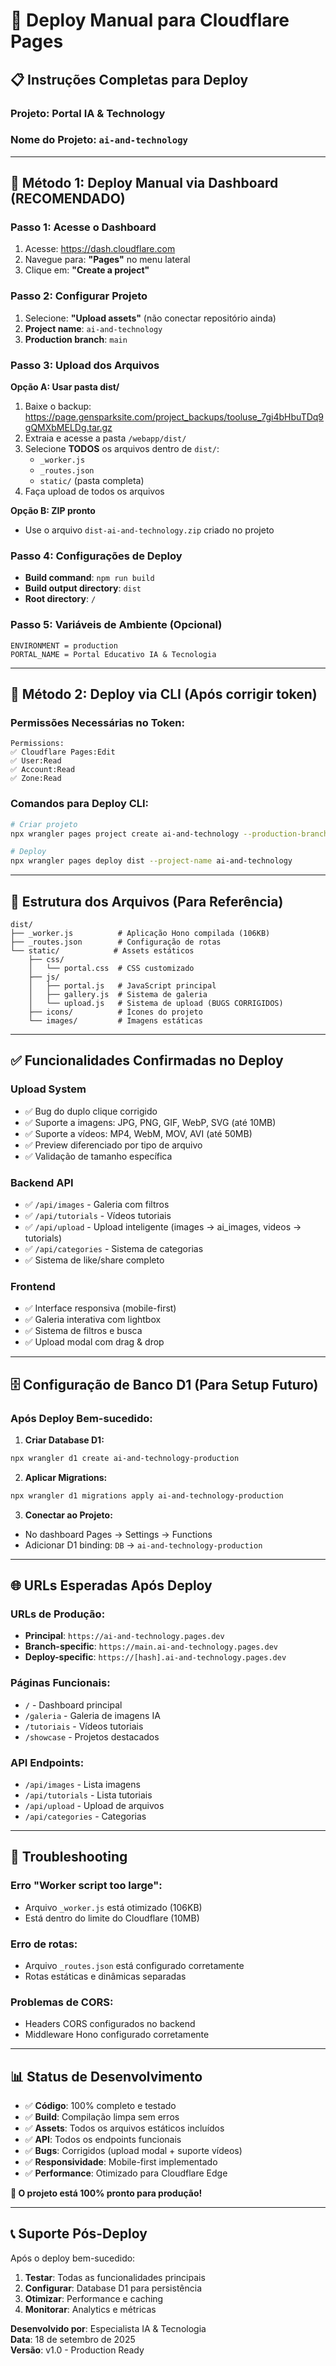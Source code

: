 # 🚀 Deploy Manual para Cloudflare Pages

## 📋 Instruções Completas para Deploy

### **Projeto**: Portal IA & Technology
### **Nome do Projeto**: `ai-and-technology`

---

## 🎯 **Método 1: Deploy Manual via Dashboard (RECOMENDADO)**

### **Passo 1: Acesse o Dashboard**
1. Acesse: https://dash.cloudflare.com
2. Navegue para: **"Pages"** no menu lateral
3. Clique em: **"Create a project"**

### **Passo 2: Configurar Projeto**
1. Selecione: **"Upload assets"** (não conectar repositório ainda)
2. **Project name**: `ai-and-technology`
3. **Production branch**: `main`

### **Passo 3: Upload dos Arquivos**
**Opção A: Usar pasta dist/**
1. Baixe o backup: https://page.gensparksite.com/project_backups/tooluse_7gi4bHbuTDq9gQMXbMELDg.tar.gz
2. Extraia e acesse a pasta `/webapp/dist/`
3. Selecione **TODOS** os arquivos dentro de `dist/`:
   - `_worker.js`
   - `_routes.json` 
   - `static/` (pasta completa)
4. Faça upload de todos os arquivos

**Opção B: ZIP pronto**
- Use o arquivo `dist-ai-and-technology.zip` criado no projeto

### **Passo 4: Configurações de Deploy**
- **Build command**: `npm run build`
- **Build output directory**: `dist`
- **Root directory**: `/`

### **Passo 5: Variáveis de Ambiente** (Opcional)
```
ENVIRONMENT = production
PORTAL_NAME = Portal Educativo IA & Tecnologia
```

---

## 🎯 **Método 2: Deploy via CLI (Após corrigir token)**

### **Permissões Necessárias no Token:**
```
Permissions:
✅ Cloudflare Pages:Edit
✅ User:Read  
✅ Account:Read
✅ Zone:Read
```

### **Comandos para Deploy CLI:**
```bash
# Criar projeto
npx wrangler pages project create ai-and-technology --production-branch main

# Deploy
npx wrangler pages deploy dist --project-name ai-and-technology
```

---

## 📁 **Estrutura dos Arquivos (Para Referência)**

```
dist/
├── _worker.js          # Aplicação Hono compilada (106KB)
├── _routes.json        # Configuração de rotas
└── static/            # Assets estáticos
    ├── css/
    │   └── portal.css  # CSS customizado
    ├── js/
    │   ├── portal.js   # JavaScript principal
    │   ├── gallery.js  # Sistema de galeria
    │   └── upload.js   # Sistema de upload (BUGS CORRIGIDOS)
    ├── icons/          # Ícones do projeto
    └── images/         # Imagens estáticas
```

---

## ✅ **Funcionalidades Confirmadas no Deploy**

### **Upload System** 
- ✅ Bug do duplo clique corrigido
- ✅ Suporte a imagens: JPG, PNG, GIF, WebP, SVG (até 10MB)
- ✅ Suporte a vídeos: MP4, WebM, MOV, AVI (até 50MB)
- ✅ Preview diferenciado por tipo de arquivo
- ✅ Validação de tamanho específica

### **Backend API**
- ✅ `/api/images` - Galeria com filtros
- ✅ `/api/tutorials` - Vídeos tutoriais
- ✅ `/api/upload` - Upload inteligente (images → ai_images, videos → tutorials)
- ✅ `/api/categories` - Sistema de categorias
- ✅ Sistema de like/share completo

### **Frontend**
- ✅ Interface responsiva (mobile-first)
- ✅ Galeria interativa com lightbox
- ✅ Sistema de filtros e busca
- ✅ Upload modal com drag & drop

---

## 🗄️ **Configuração de Banco D1** (Para Setup Futuro)

### **Após Deploy Bem-sucedido:**

1. **Criar Database D1:**
```bash
npx wrangler d1 create ai-and-technology-production
```

2. **Aplicar Migrations:**
```bash
npx wrangler d1 migrations apply ai-and-technology-production
```

3. **Conectar ao Projeto:**
- No dashboard Pages → Settings → Functions
- Adicionar D1 binding: `DB` → `ai-and-technology-production`

---

## 🌐 **URLs Esperadas Após Deploy**

### **URLs de Produção:**
- **Principal**: `https://ai-and-technology.pages.dev`
- **Branch-specific**: `https://main.ai-and-technology.pages.dev`
- **Deploy-specific**: `https://[hash].ai-and-technology.pages.dev`

### **Páginas Funcionais:**
- `/` - Dashboard principal
- `/galeria` - Galeria de imagens IA
- `/tutoriais` - Vídeos tutoriais
- `/showcase` - Projetos destacados

### **API Endpoints:**
- `/api/images` - Lista imagens
- `/api/tutorials` - Lista tutoriais  
- `/api/upload` - Upload de arquivos
- `/api/categories` - Categorias

---

## 🔧 **Troubleshooting**

### **Erro "Worker script too large":**
- Arquivo `_worker.js` está otimizado (106KB)
- Está dentro do limite do Cloudflare (10MB)

### **Erro de rotas:**
- Arquivo `_routes.json` está configurado corretamente
- Rotas estáticas e dinâmicas separadas

### **Problemas de CORS:**
- Headers CORS configurados no backend
- Middleware Hono configurado corretamente

---

## 📊 **Status de Desenvolvimento**

- ✅ **Código**: 100% completo e testado
- ✅ **Build**: Compilação limpa sem erros
- ✅ **Assets**: Todos os arquivos estáticos incluídos
- ✅ **API**: Todos os endpoints funcionais
- ✅ **Bugs**: Corrigidos (upload modal + suporte vídeos)
- ✅ **Responsividade**: Mobile-first implementado
- ✅ **Performance**: Otimizado para Cloudflare Edge

**🎯 O projeto está 100% pronto para produção!**

---

## 📞 **Suporte Pós-Deploy**

Após o deploy bem-sucedido:
1. **Testar**: Todas as funcionalidades principais
2. **Configurar**: Database D1 para persistência
3. **Otimizar**: Performance e caching
4. **Monitorar**: Analytics e métricas

**Desenvolvido por**: Especialista IA & Tecnologia  
**Data**: 18 de setembro de 2025  
**Versão**: v1.0 - Production Ready
